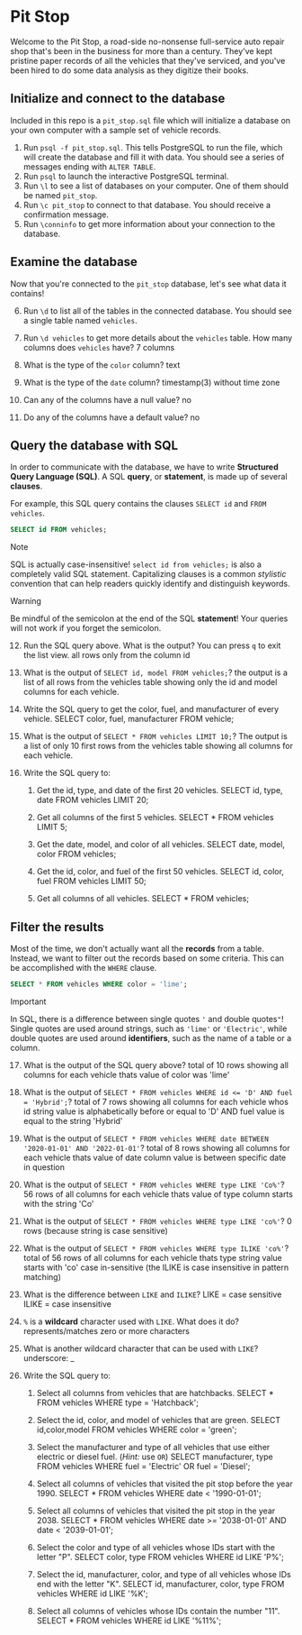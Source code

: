 # Pit Stop

Welcome to the Pit Stop, a road-side no-nonsense full-service auto repair shop that's been
in the business for more than a century. They've kept pristine paper records of all the vehicles
that they've serviced, and you've been hired to do some data analysis as they digitize
their books.

## Initialize and connect to the database

Included in this repo is a `pit_stop.sql` file which will initialize a database on your
own computer with a sample set of vehicle records.

1. Run `psql -f pit_stop.sql`. This tells PostgreSQL to run the file, which will create
   the database and fill it with data. You should see a series of messages ending with
   `ALTER TABLE`.
2. Run `psql` to launch the interactive PostgreSQL terminal.
3. Run `\l` to see a list of databases on your computer. One of them should be named
   `pit_stop`.
4. Run `\c pit_stop` to connect to that database. You should receive a confirmation
   message.
5. Run `\conninfo` to get more information about your connection to the database.

## Examine the database

Now that you're connected to the `pit_stop` database, let's see what data it contains!

6. Run `\d` to list all of the tables in the connected database. You should see a single
   table named `vehicles`.
7. Run `\d vehicles` to get more details about the `vehicles` table. How many columns does
   `vehicles` have? 7 columns
8. What is the type of the `color` column?
   text

9. What is the type of the `date` column?
   timestamp(3) without time zone

10. Can any of the columns have a null value? no
11. Do any of the columns have a default value? no

## Query the database with SQL

In order to communicate with the database, we have to write **Structured Query Language (SQL)**.
A SQL **query**, or **statement**, is made up of several **clauses**.

For example, this SQL query contains the clauses `SELECT id` and `FROM vehicles`.

```sql
SELECT id FROM vehicles;
```

> [!NOTE]
>
> SQL is actually case-insensitive! `select id from vehicles;` is also a completely valid
> SQL statement. Capitalizing clauses is a common _stylistic_ convention that can help
> readers quickly identify and distinguish keywords.

> [!WARNING]
>
> Be mindful of the semicolon at the end of the SQL **statement**!
> Your queries will not work if you forget the semicolon.

12. Run the SQL query above. What is the output? You can press `q` to exit the list view.
   all rows only from the column id

13. What is the output of `SELECT id, model FROM vehicles;`? 
   the output is a list of all rows from the vehicles table showing only the id and model columns for each vehicle.

14. Write the SQL query to get the color, fuel, and manufacturer of every vehicle.
SELECT color, fuel, manufacturer FROM vehicle;

15. What is the output of `SELECT * FROM vehicles LIMIT 10;`? 
The output is a list of only 10 first rows from the vehicles table showing all columns for each vehicle.

16. Write the SQL query to:
    1. Get the id, type, and date of the first 20 vehicles.
    SELECT id, type, date FROM vehicles LIMIT 20;

    2. Get all columns of the first 5 vehicles.
    SELECT * FROM vehicles LIMIT 5;

    3. Get the date, model, and color of all vehicles.
    SELECT  date, model, color FROM vehicles;

    4. Get the id, color, and fuel of the first 50 vehicles.
    SELECT id, color, fuel FROM vehicles LIMIT 50;
    5. Get all columns of all vehicles.
    SELECT * FROM vehicles;

## Filter the results

Most of the time, we don't actually want all the **records** from a table. Instead, we
want to filter out the records based on some criteria. This can be accomplished with the
`WHERE` clause.

```sql
SELECT * FROM vehicles WHERE color = 'lime';
```

> [!IMPORTANT]
>
> In SQL, there is a difference between single quotes `'` and double quotes`"`!
> Single quotes are used around strings, such as `'lime'` or `'Electric'`,
> while double quotes are used around **identifiers**, such as the name of a
> table or a column.

17. What is the output of the SQL query above?
total of 10 rows showing  all columns for each vehicle thats value of color was 'lime'

18. What is the output of `SELECT * FROM vehicles WHERE id <= 'D' AND fuel = 'Hybrid';`?
total of 7 rows showing all columns for each vehicle whos id string value is alphabetically before or equal to 'D' AND fuel value is equal to the string 'Hybrid'

19. What is the output of `SELECT * FROM vehicles WHERE date BETWEEN '2020-01-01' AND '2022-01-01'`?
total of 8 rows showing all columns for each vehicle thats value of date column value is between specific date in question

20. What is the output of `SELECT * FROM vehicles WHERE type LIKE 'Co%'`?
56 rows of all columns for each vehicle thats value of type column starts with the string 'Co'

21. What is the output of `SELECT * FROM vehicles WHERE type LIKE 'co%'`?
0 rows (because string is case sensitive)

22. What is the output of `SELECT * FROM vehicles WHERE type ILIKE 'co%'`?
total of 56 rows of all columns for each vehicle thats type string value starts with 'co' case in-sensitive (the ILIKE is case insensitive in pattern matching)
23. What is the difference between `LIKE` and `ILIKE`?
LIKE = case sensitive 
ILIKE = case insensitive

24. `%` is a **wildcard** character used with `LIKE`. What does it do?
represents/matches zero or more characters

25. What is another wildcard character that can be used with `LIKE`?
underscore: _

26. Write the SQL query to:
    1. Select all columns from vehicles that are hatchbacks.
    SELECT * FROM vehicles WHERE type = 'Hatchback';

    2. Select the id, color, and model of vehicles that are green.
    SELECT id,color,model FROM vehicles WHERE color = 'green';

    3. Select the manufacturer and type of all vehicles that use either electric or diesel
       fuel. (_Hint:_ use `OR`)
       SELECT manufacturer, type FROM vehicles WHERE fuel = 'Electric' OR fuel = 'Diesel';

    4. Select all columns of vehicles that visited the pit stop before the year 1990.
    SELECT * FROM vehicles WHERE date < '1990-01-01';

    5. Select all columns of vehicles that visited the pit stop in the year 2038.
    SELECT * FROM vehicles WHERE date >= '2038-01-01' AND date < '2039-01-01';

    6. Select the color and type of all vehicles whose IDs start with the letter "P".
    SELECT color, type FROM vehicles WHERE id LIKE 'P%';

    7. Select the id, manufacturer, color, and type of all vehicles whose IDs end with the
       letter "K".
       SELECT id, manufacturer, color, type FROM vehicles WHERE id LIKE '%K';

    8. Select all columns of vehicles whose IDs contain the number "11".
    SELECT * FROM vehicles WHERE id LIKE '%11%';
